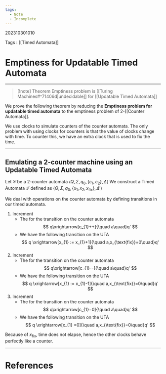 ```yaml
---
tags:
  - Note
  - Incomplete
---
```

202310301010

Tags : [[Timed Automata]]
# Emptiness for Updatable Timed Automata
---
>[!note] Theorem
>Emptiness problem is [[Turing Machines#^71406d|undecidable]] for [[Updatable Timed Automata]]

We prove the following theorem by reducing the **Emptiness problem for updatable timed automata** to the emptiness problem of 2-[[Counter Automata]].

We use clocks to simulate counters of the counter automata. The only problem with using clocks for counters is that the value of clocks change with time. To counter this, we have an extra clock that is used to fix the time.

---
## Emulating a 2-counter machine using an Updatable Timed Automata

Let $\mathcal C$ be a 2-counter automata $\langle Q, \Sigma, q_{0}, \{c_{1}, c_{2}\}, \Delta \rangle$
We construct a Timed Automata $\mathcal T$ defined as $\langle Q, \Sigma, q_{0},\{x_{1},x_{2},x_{\text{fix}}\}, \Delta'\rangle$

We deal with operations on the counter automata by defining transitions in our timed automata.

1. Increment
	- The for the transition on the counter automata 
	  $$
	  q\xrightarrow[c_{1}++]{\quad a\quad}q'
	  $$
	- We have the following transition on the UTA
	  $$
	  q \xrightarrow[x_{1} := x_{1}+1]{\quad a,x_{\text{fix}}=0\quad}q'
	  $$
2. Increment
	- The for the transition on the counter automata 
	  $$
	  q\xrightarrow[c_{1}--]{\quad a\quad}q'
	  $$
	- We have the following transition on the UTA
	  $$
	  q \xrightarrow[x_{1} := x_{1}-1]{\quad a,x_{\text{fix}}=0\quad}q'
	  $$
3. Increment
	- The for the transition on the counter automata 
	  $$
	  q\xrightarrow[c_{1}=0]{\quad a\quad}q'
	  $$
	- We have the following transition on the UTA
	  $$
	  q \xrightarrow[x_{1} =0]{\quad a,x_{\text{fix}}=0\quad}q'
	  $$

Because of $x_\text{fix}$, time does not elapse, hence the other clocks behave perfectly like a counter.

---
# References
